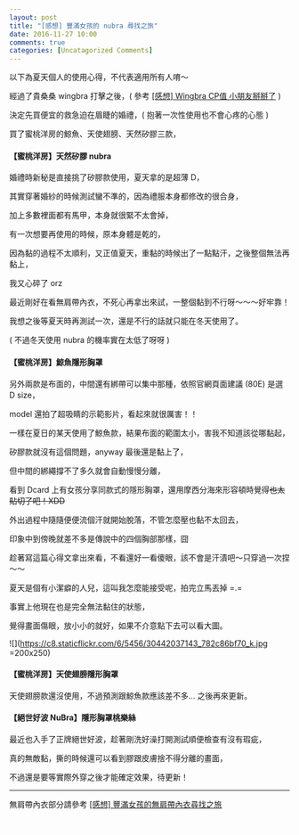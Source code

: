 ```yaml
---
layout: post
title: "[感想] 豐滿女孩的 nubra 尋找之旅"
date: 2016-11-27 10:00
comments: true
categories: [Uncatagorized Comments]
---
```


以下為夏天個人的使用心得，不代表適用所有人唷～

經過了貴桑桑 wingbra 打擊之後，( 參考 [[感想] Wingbra CP值 小朋友掰掰了](/blog/2016/03/31/wingbra-low-cp-ratio/) )

決定先買便宜的救急迫在眉睫的婚禮，( 抱著一次性使用也不會心疼的心態 )

買了蜜桃洋房的鯨魚、天使翅膀、天然矽膠三款，

#### 【蜜桃洋房】天然矽膠 nubra

婚禮時新秘是直接挑了矽膠款使用，夏天拿的是超薄 D，

其實穿著婚紗的時候測試蠻不準的，因為禮服本身都修改的很合身，

加上多數裡面都有馬甲，本身就很緊不太會掉，

有一次想要再使用的時候，原本身體是乾的，

因為黏的過程不太順利，又正值夏天，重黏的時候出了一點點汗，之後整個無法再黏上，

我又心碎了 orz

最近剛好在看無肩帶內衣，不死心再拿出來試，一整個黏到不行呀～～～好牢靠！

我想之後等夏天時再測試一次，還是不行的話就只能在冬天使用了。

( 不過冬天使用 nubra 的機率實在太低了呀呀 )

#### 【蜜桃洋房】鯨魚隱形胸罩

另外兩款是布面的，中間還有綁帶可以集中那種，依照官網頁面建議 (80E) 是選 D size，

model 還拍了超吸睛的示範影片，看起來就很厲害！！

一樣在夏日的某天使用了鯨魚款，結果布面的範圍太小，害我不知道該從哪黏起，

矽膠款就沒有這個問題，anyway 最後還是黏上了，

但中間的綁繩撐不了多久就會自動慢慢分離，

看到 Dcard 上有女孩分享同款式的隱形胸罩，還用摩西分海來形容頓時覺得~~也太貼切了吧！XDD~~

外出過程中隨隨便便流個汗就開始脫落，不管怎麼壓也黏不太回去，

印象中到傍晚就差不多是傳說中的四個胸部那樣，囧

趁著寫這篇心得文拿出來看，不看還好一看傻眼，該不會是汗漬吧～只穿過一次捏～～

夏天是個有小潔癖的人兒，這叫我怎麼能接受呢，拍完立馬丟掉 =.=

事實上他現在也是完全無法黏住的狀態，

覺得畫面傷眼，放小小的就好，如果不介意點下去可以看大圖。

![](https://c8.staticflickr.com/6/5456/30442037143_782c86bf70_k.jpg =200x250)

#### 【蜜桃洋房】天使翅膀隱形胸罩

天使翅膀款還沒使用，不過預測跟鯨魚款應該差不多... 之後再來更新。

#### 【絕世好波 NuBra】隱形胸罩桃樂絲

最近也入手了正牌絕世好波，趁著剛洗好澡打開測試順便檢查有沒有瑕疵，

真的無敵黏，撕的時候還可以看到膠跟皮膚捨不得分離的畫面，

不過還是要等實際外穿之後才能確定效果，待更新！

---

無肩帶內衣部分請參考 [[感想] 豐滿女孩的無肩帶內衣尋找之旅](/blog/2016/11/27/strapless-bra-for-plump-girls/)

<font color="#fcfcfc">大胸、厚片、E cup</font>


